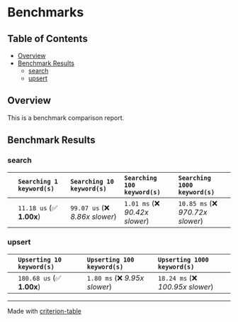 # Benchmarks

## Table of Contents

- [Overview](#overview)
- [Benchmark Results](#benchmark-results)
    - [search](#search)
    - [upsert](#upsert)

## Overview

This is a benchmark comparison report.

## Benchmark Results

### search

|        | `Searching 1 keyword(s)`          | `Searching 10 keyword(s)`          | `Searching 100 keyword(s)`          | `Searching 1000 keyword(s)`           |
|:-------|:----------------------------------|:-----------------------------------|:------------------------------------|:------------------------------------- |
|        | `11.18 us` (✅ **1.00x**)          | `99.07 us` (❌ *8.86x slower*)      | `1.01 ms` (❌ *90.42x slower*)       | `10.85 ms` (❌ *970.72x slower*)       |

### upsert

|        | `Upserting 10 keyword(s)`          | `Upserting 100 keyword(s)`          | `Upserting 1000 keyword(s)`           |
|:-------|:-----------------------------------|:------------------------------------|:------------------------------------- |
|        | `180.68 us` (✅ **1.00x**)          | `1.80 ms` (❌ *9.95x slower*)        | `18.24 ms` (❌ *100.95x slower*)       |

---
Made with [criterion-table](https://github.com/nu11ptr/criterion-table)
